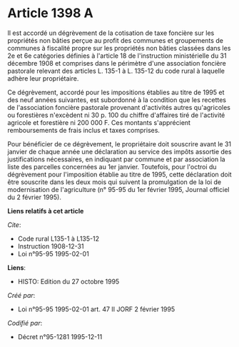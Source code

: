# Article 1398 A

Il est accordé un dégrèvement de la cotisation de taxe foncière sur les propriétés non bâties perçue au profit des communes
et groupements de communes à fiscalité propre sur les propriétés non bâties classées dans les 2e et 6e catégories définies à
l'article 18 de l'instruction ministérielle du 31 décembre 1908 et comprises dans le périmètre d'une association foncière
pastorale relevant des articles L. 135-1 à L. 135-12 du code rural à laquelle adhère leur propriétaire.

Ce dégrèvement, accordé pour les impositions établies au titre de 1995 et des neuf années suivantes, est subordonné à la
condition que les recettes de l'association foncière pastorale provenant d'activités autres qu'agricoles ou forestières
n'excèdent ni 30 p. 100 du chiffre d'affaires tiré de l'activité agricole et forestière ni 200 000 F. Ces montants
s'apprécient remboursements de frais inclus et taxes comprises.

Pour bénéficier de ce dégrèvement, le propriétaire doit souscrire avant le 31 janvier de chaque année une déclaration au
service des impôts assortie des justifications nécessaires, en indiquant par commune et par association la liste des
parcelles concernées au 1er janvier. Toutefois, pour l'octroi du dégrèvement pour l'imposition établie au titre de 1995,
cette déclaration doit être souscrite dans les deux mois qui suivent la promulgation de la loi de modernisation de
l'agriculture (n° 95-95 du 1er février 1995, Journal officiel du 2 février 1995).

**Liens relatifs à cet article**

_Cite_:

  - Code rural L135-1 à L135-12
  - Instruction 1908-12-31
  - Loi n°95-95 1995-02-01

**Liens**:

  - HISTO: Edition du 27 octobre 1995

_Créé par_:

  - Loi n°95-95 1995-02-01 art. 47 II JORF 2 février 1995

_Codifié par_:

  - Décret n°95-1281 1995-12-11
